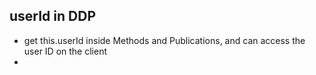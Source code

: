 ## userId in DDP
- get this.userId inside Methods and Publications, and can access the user ID on the client
- 
